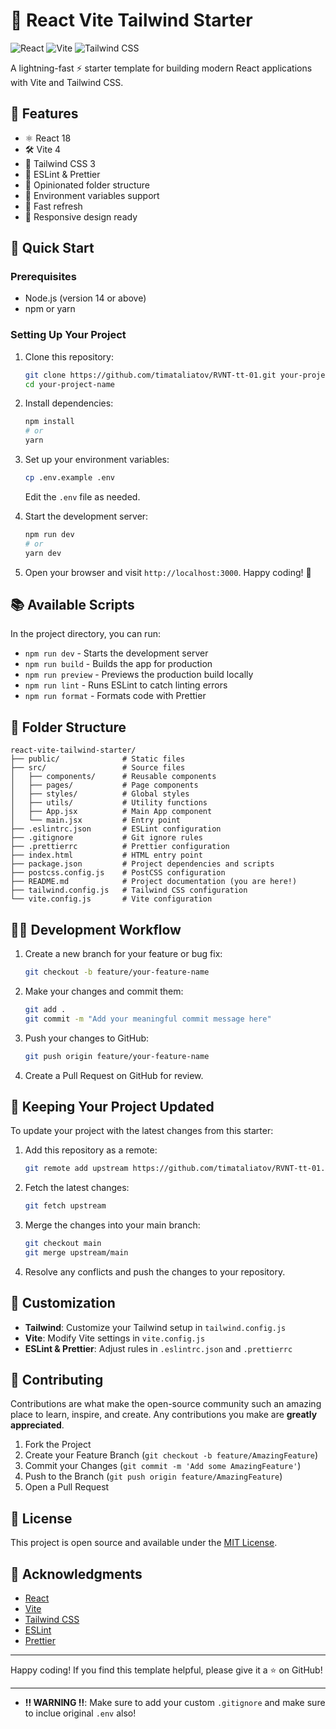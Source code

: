 # 🚀 React Vite Tailwind Starter

![React](https://img.shields.io/badge/-React-61DAFB?style=flat-square&logo=react&logoColor=black)
![Vite](https://img.shields.io/badge/-Vite-646CFF?style=flat-square&logo=vite&logoColor=white)
![Tailwind CSS](https://img.shields.io/badge/-Tailwind%20CSS-38B2AC?style=flat-square&logo=tailwind-css&logoColor=white)

A lightning-fast ⚡ starter template for building modern React applications with Vite and Tailwind CSS.

## 🌟 Features

- ⚛️ React 18
- 🛠️ Vite 4
- 🎨 Tailwind CSS 3
- 📏 ESLint & Prettier
- 📁 Opinionated folder structure
- 🔐 Environment variables support
- 🚀 Fast refresh
- 📱 Responsive design ready

## 🚀 Quick Start

### Prerequisites

- Node.js (version 14 or above)
- npm or yarn

### Setting Up Your Project

1. Clone this repository:

   ```bash
   git clone https://github.com/timataliatov/RVNT-tt-01.git your-project-name
   cd your-project-name
   ```

2. Install dependencies:

   ```bash
   npm install
   # or
   yarn
   ```

3. Set up your environment variables:

   ```bash
   cp .env.example .env
   ```

   Edit the `.env` file as needed.

4. Start the development server:

   ```bash
   npm run dev
   # or
   yarn dev
   ```

5. Open your browser and visit `http://localhost:3000`. Happy coding! 🎉

## 📚 Available Scripts

In the project directory, you can run:

- `npm run dev` - Starts the development server
- `npm run build` - Builds the app for production
- `npm run preview` - Previews the production build locally
- `npm run lint` - Runs ESLint to catch linting errors
- `npm run format` - Formats code with Prettier

## 📂 Folder Structure

```
react-vite-tailwind-starter/
├── public/              # Static files
├── src/                 # Source files
│   ├── components/      # Reusable components
│   ├── pages/           # Page components
│   ├── styles/          # Global styles
│   ├── utils/           # Utility functions
│   ├── App.jsx          # Main App component
│   └── main.jsx         # Entry point
├── .eslintrc.json       # ESLint configuration
├── .gitignore           # Git ignore rules
├── .prettierrc          # Prettier configuration
├── index.html           # HTML entry point
├── package.json         # Project dependencies and scripts
├── postcss.config.js    # PostCSS configuration
├── README.md            # Project documentation (you are here!)
├── tailwind.config.js   # Tailwind CSS configuration
└── vite.config.js       # Vite configuration
```

## 🧑‍💻 Development Workflow

1. Create a new branch for your feature or bug fix:

   ```bash
   git checkout -b feature/your-feature-name
   ```

2. Make your changes and commit them:

   ```bash
   git add .
   git commit -m "Add your meaningful commit message here"
   ```

3. Push your changes to GitHub:

   ```bash
   git push origin feature/your-feature-name
   ```

4. Create a Pull Request on GitHub for review.

## 🔄 Keeping Your Project Updated

To update your project with the latest changes from this starter:

1. Add this repository as a remote:

   ```bash
   git remote add upstream https://github.com/timataliatov/RVNT-tt-01.git
   ```

2. Fetch the latest changes:

   ```bash
   git fetch upstream
   ```

3. Merge the changes into your main branch:

   ```bash
   git checkout main
   git merge upstream/main
   ```

4. Resolve any conflicts and push the changes to your repository.

## 🎨 Customization

- **Tailwind**: Customize your Tailwind setup in `tailwind.config.js`
- **Vite**: Modify Vite settings in `vite.config.js`
- **ESLint & Prettier**: Adjust rules in `.eslintrc.json` and `.prettierrc`

## 🤝 Contributing

Contributions are what make the open-source community such an amazing place to learn, inspire, and create. Any contributions you make are **greatly appreciated**.

1. Fork the Project
2. Create your Feature Branch (`git checkout -b feature/AmazingFeature`)
3. Commit your Changes (`git commit -m 'Add some AmazingFeature'`)
4. Push to the Branch (`git push origin feature/AmazingFeature`)
5. Open a Pull Request

## 📜 License

This project is open source and available under the [MIT License](LICENSE).

## 🙏 Acknowledgments

- [React](https://reactjs.org/)
- [Vite](https://vitejs.dev/)
- [Tailwind CSS](https://tailwindcss.com/)
- [ESLint](https://eslint.org/)
- [Prettier](https://prettier.io/)

---

Happy coding! If you find this template helpful, please give it a ⭐️ on GitHub!

---

- **!! WARNING !!**: Make sure to add your custom `.gitignore` and make sure to inclue original `.env` also!
